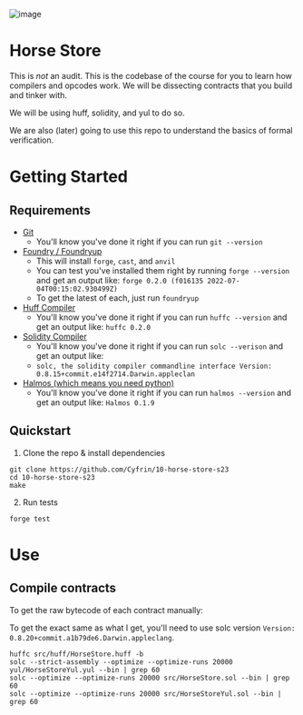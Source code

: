 ![image](https://github.com/ThomasHeim11/assembly-evm-opcodes-and-formal-verification/assets/106417552/df9e5443-f734-413c-94ed-d26f4bba1854)


# Horse Store 

This is *not* an audit. This is the codebase of the course for you to learn how compilers and opcodes work. We will be dissecting contracts that you build and tinker with. 

We will be using huff, solidity, and yul to do so.

We are also (later) going to use this repo to understand the basics of formal verification. 

# Getting Started

## Requirements

-   [Git](https://git-scm.com/book/en/v2/Getting-Started-Installing-Git)  
    -   You'll know you've done it right if you can run `git --version`
-   [Foundry / Foundryup](https://github.com/gakonst/foundry)
    -   This will install `forge`, `cast`, and `anvil`
    -   You can test you've installed them right by running `forge --version` and get an output like: `forge 0.2.0 (f016135 2022-07-04T00:15:02.930499Z)`
    -   To get the latest of each, just run `foundryup`
-   [Huff Compiler](https://docs.huff.sh/get-started/installing/)
    -   You'll know you've done it right if you can run `huffc --version` and get an output like: `huffc 0.2.0`
-   [Solidity Compiler](https://docs.soliditylang.org/en/latest/installing-solidity.html)
    -   You'll know you've done it right if you can run `solc --verison` and get an output like:
    -   `solc, the solidity compiler commandline interface Version: 0.8.15+commit.e14f2714.Darwin.appleclan`
-   [Halmos (which means you need python)](https://github.com/a16z/halmos)
    -   You'll know you've done it right if you can run `halmos --version` and get an output like: `Halmos 0.1.9`


## Quickstart

1. Clone the repo & install dependencies

```
git clone https://github.com/Cyfrin/10-horse-store-s23
cd 10-horse-store-s23
make
```

2. Run tests

```
forge test
```

# Use

## Compile contracts 

To get the raw bytecode of each contract manually:

To get the exact same as what I get, you'll need to use solc version `Version: 0.8.20+commit.a1b79de6.Darwin.appleclang`. 

```
huffc src/huff/HorseStore.huff -b
solc --strict-assembly --optimize --optimize-runs 20000 yul/HorseStoreYul.yul --bin | grep 60 
solc --optimize --optimize-runs 20000 src/HorseStore.sol --bin | grep 60 
solc --optimize --optimize-runs 20000 src/HorseStoreYul.sol --bin | grep 60 
```
